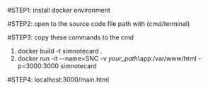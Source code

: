 #STEP1:
install docker environment

#STEP2:
open to the source code file path with (cmd/terminal)

#STEP3: copy these commands to the cmd<br/>
1. docker build -t simnotecard .
2. docker run -it --name=SNC -v *your_path*\app:/var/www/html -p=3000:3000 simnotecard 

#STEP4:
localhost:3000/main.html
